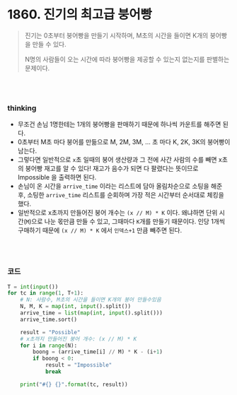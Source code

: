 # 1860. 진기의 최고급 붕어빵

> 진기는 0초부터 붕어빵을 만들기 시작하며, M초의 시간을 들이면 K개의 붕어빵을 만들 수 있다.
>
> N명의 사람들이 오는 시간에 따라 붕어빵을 제공할 수 있는지 없는지를 판별하는 문제이다.

<br><br>

### thinking

- 무조건 손님 1명한테는 1개의 붕어빵을 판매하기 때문에 하나씩 카운트를 해주면 된다.
- 0초부터 M초 마다 붕어를 만듦으로 M, 2M, 3M, ... 초 마다 K, 2K, 3K의 붕어빵이 남는다. 
- 그렇다면 일반적으로 `x`초 일때의 붕어 생산량과 그 전에 사간 사람의 수를 빼면 x초의 붕어빵 재고를 알 수 있다! 재고가 음수가 되면 다 팔렸다는 뜻이므로 Impossible 을 출력하면 된다.
- 손님이 온 시간을 `arrive_time` 이라는 리스트에 담아 올림차순으로 소팅을 해준 후, 소팅한  `arrive_time` 리스트를 순회하며 가장 적은 시간부터 순서대로 체킹을 했다.
- 일반적으로 x초까지 만들어진 붕어 개수는 `(x // M) * K` 이다.  왜냐하면 단위 시간(`M`)으로 나눈 몫만큼 만들 수 있고, 그때마다 `K`개를 만들기 때문이다. 인당 1개씩 구매하기 때문에 `(x // M) * K`  에서  `인덱스+1` 만큼 빼주면 된다.

<br><br>

### 코드

```python
T = int(input())
for tc in range(1, T+1):
    # N: 사람수, M초의 시간을 들이면 K개의 붕어 만들수있음
    N, M, K = map(int, input().split())
    arrive_time = list(map(int, input().split()))
    arrive_time.sort()

    result = "Possible"
    # x초까지 만들어진 붕어 개수: (x // M) * K
    for i in range(N):
        boong = (arrive_time[i] // M) * K - (i+1)
        if boong < 0:
            result = "Impossible"
            break

    print("#{} {}".format(tc, result))
```

